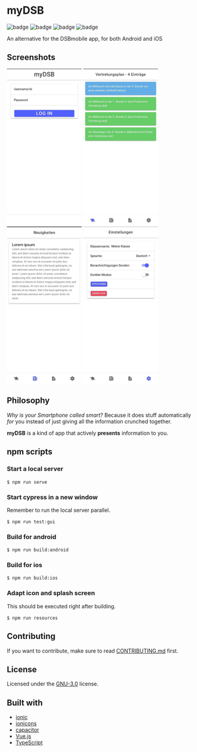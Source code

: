 # myDSB

![badge](https://img.shields.io/github/license/Tch1b0/myDSB) ![badge](https://img.shields.io/github/issues/Tch1b0/myDSB?style=flat) ![badge](https://img.shields.io/github/actions/workflow/status/tch1b0/myDSB/unit-test.yml?branch=main&label=unit%20tests) ![badge](https://img.shields.io/github/actions/workflow/status/tch1b0/myDSB/e2e-test.yml?branch=main&label=e2e%20tests)

An alternative for the DSBmobile app, for both Android and iOS 

## Screenshots

<img src="./demo/myDSB_login.jpg" width="200"> <img src="./demo/myDSB_timetable.jpg" width="200"> <img src="./demo/myDSB_news.jpg" width="200"> <img src="./demo/myDSB_settings.jpg" width="200">

## Philosophy

_Why is your Smartphone called smart?_
Because it does stuff automatically _for_ you instead of just giving all the information crunched together.

**myDSB** is a kind of app that actively **presents** information to you.

## npm scripts

### Start a local server

```
$ npm run serve
```

### Start cypress in a new window

Remember to run the local server parallel.

```
$ npm run test:gui
```

### Build for android

```
$ npm run build:android
```

### Build for ios

```
$ npm run build:ios
```

### Adapt icon and splash screen

This should be executed right after building.

```
$ npm run resources
```

## Contributing

If you want to contribute, make sure to read [CONTRIBUTING.md](./CONTRIBUTING.md) first.

## License

Licensed under the [GNU-3.0](https://www.gnu.org/licenses/gpl-3.0.en.html) license.

## Built with

-   [ionic](https://ionic.io/)
-   [ionicons](https://github.com/ionic-team/ionicons)
-   [capacitor](https://capacitorjs.com/)
-   [Vue.js](https://vuejs.org/)
-   [TypeScript](https://www.typescriptlang.org/)
